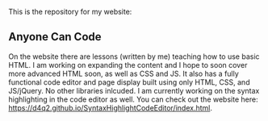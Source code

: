 This is the repository for my website: <h2>Anyone Can Code</h2>
On the website there are lessons (written by me) teaching how to use basic HTML. I am working on expanding the content and I hope to soon cover more advanced HTML soon, as well as CSS and JS. It also has a fully functional code editor and page display built using only HTML, CSS, and JS/jQuery. No other libraries inlcuded. I am currently working on the syntax highlighting in the code editor as well. You can check out the website here: https://d4q2.github.io/SyntaxHighlightCodeEditor/index.html.
